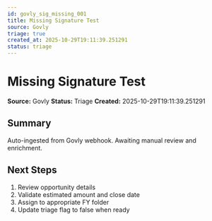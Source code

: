 ```yaml
---
id: govly_sig_missing_001
title: Missing Signature Test
source: Govly
triage: true
created_at: 2025-10-29T19:11:39.251291
status: triage
---
```


# Missing Signature Test

**Source:** Govly
**Status:** Triage
**Created:** 2025-10-29T19:11:39.251291

## Summary

Auto-ingested from Govly webhook. Awaiting manual review and enrichment.

## Next Steps

1. Review opportunity details
2. Validate estimated amount and close date
3. Assign to appropriate FY folder
4. Update triage flag to false when ready
